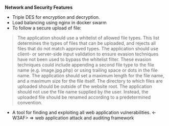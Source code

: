 __Network and Security Features__
* Triple DES for encryption and decryption.
* Load balancing using nginx in docker swarm
* To follow a secure upload of file:
> The application should use a whitelist of allowed file types. This list determines the types of files that can be uploaded, 
      and rejects all files that do not match approved types.
> The application should use client- or server-side input validation to ensure evasion techniques have not been used to bypass
      the whitelist filter. These evasion techniques could include appending a second file type to the file name (e.g. image.jpg.php)
      or using trailing space or dots in the file name.
> The application should set a maximum length for the file name, and a maximum size for the file itself.
> The directory to which files are uploaded should be outside of the website root.
> The application should not use the file name supplied by the user. Instead, the uploaded file should be renamed according to a
      predetermined convention.
* A tool for finding and exploiting all web application vulnerabilities. \<-W3AF> => web application attack and auditing framework   
